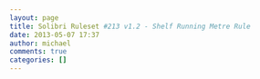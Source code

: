```yaml
---
layout: page
title: Solibri Ruleset #213 v1.2 - Shelf Running Metre Rule
date: 2013-05-07 17:37
author: michael
comments: true
categories: []
---
```


